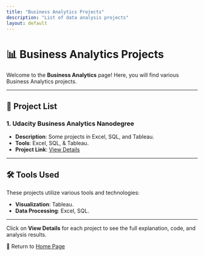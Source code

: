 ```yaml
---
title: "Business Analytics Projects"
description: "List of data analysis projects"
layout: default
---
```


# 📊 Business Analytics Projects

Welcome to the **Business Analytics** page! Here, you will find various Business Analytics projects.

---

## 🚀 **Project List**

### 1. **Udacity Business Analytics Nanodegree**
   - **Description**: Some projects in Excel, SQL, and Tableau.
   - **Tools**: Excel, SQL, & Tableau.
   - **Project Link**: [View Details](./business-analytics-nanodegree.md)

---

## 🛠 **Tools Used**
These projects utilize various tools and technologies:
- **Visualization**: Tableau.
- **Data Processing**: Excel, SQL.

---

Click on **View Details** for each project to see the full explanation, code, and analysis results.

🔗 Return to [Home Page](../index.html)
